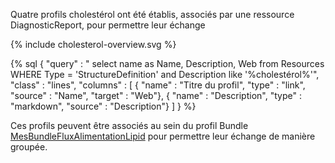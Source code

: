 
Quatre profils cholestérol ont été établis, associés par une ressource DiagnosticReport, pour permettre leur échange


<div class="figure" style="width:100%;">
    <p>{% include cholesterol-overview.svg %}</p>
</div>

{% sql {
  "query" : " select name as Name, Description, Web from Resources WHERE Type = 'StructureDefinition' and Description like '%cholestérol%'",
  "class" : "lines",
  "columns" : [
    { "name" : "Titre du profil", "type" : "link", "source" : "Name", "target" : "Web"},
    { "name" : "Description", "type" : "markdown", "source" : "Description"}
  ]
} %}

Ces profils peuvent être associés au sein du profil Bundle [MesBundleFluxAlimentationLipid](./StructureDefinition-mesures-bundle-flux-alimentation-cholesterol.html) pour permettre leur échange de manière groupée.
